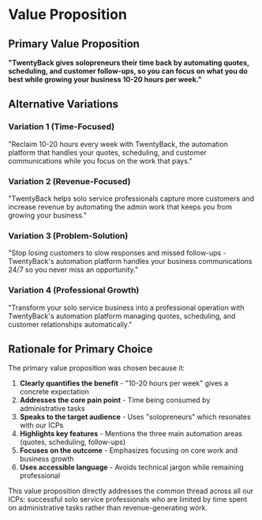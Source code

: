# Value Proposition

## Primary Value Proposition

**"TwentyBack gives solopreneurs their time back by automating quotes, scheduling, and customer follow-ups, so you can focus on what you do best while growing your business 10-20 hours per week."**

## Alternative Variations

### Variation 1 (Time-Focused)
"Reclaim 10-20 hours every week with TwentyBack, the automation platform that handles your quotes, scheduling, and customer communications while you focus on the work that pays."

### Variation 2 (Revenue-Focused)
"TwentyBack helps solo service professionals capture more customers and increase revenue by automating the admin work that keeps you from growing your business."

### Variation 3 (Problem-Solution)
"Stop losing customers to slow responses and missed follow-ups - TwentyBack's automation platform handles your business communications 24/7 so you never miss an opportunity."

### Variation 4 (Professional Growth)
"Transform your solo service business into a professional operation with TwentyBack's automation platform managing quotes, scheduling, and customer relationships automatically."

## Rationale for Primary Choice

The primary value proposition was chosen because it:

1. **Clearly quantifies the benefit** - "10-20 hours per week" gives a concrete expectation
2. **Addresses the core pain point** - Time being consumed by administrative tasks
3. **Speaks to the target audience** - Uses "solopreneurs" which resonates with our ICPs
4. **Highlights key features** - Mentions the three main automation areas (quotes, scheduling, follow-ups)
5. **Focuses on the outcome** - Emphasizes focusing on core work and business growth
6. **Uses accessible language** - Avoids technical jargon while remaining professional

This value proposition directly addresses the common thread across all our ICPs: successful solo service professionals who are limited by time spent on administrative tasks rather than revenue-generating work.
